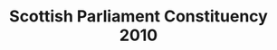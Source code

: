 ---
schema: default
title: Scottish Parliament Constituency 2010
organization: Moray Council
notes: Scottish Parliament Constituency 2010 (OS Boundary Line Open Data)
resources:

  - name: Scottish Parliament Constituency 2010 FEATURE LAYER
  - url: 
  - format: FEATURE LAYER

license: 
category:

  - Open Data

  - boundaries


  - 

maintainer: Tim Wisniewski
maintainer_email: tim@timwis.com
---